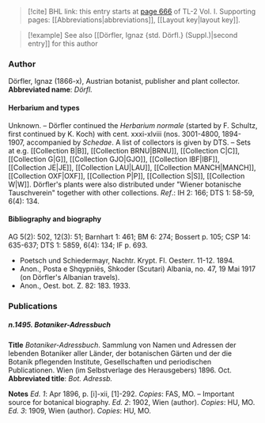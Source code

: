 > [!cite] BHL link: this entry starts at [page 666](https://www.biodiversitylibrary.org/page/33120797) of TL-2 Vol. I.
> Supporting pages: [[Abbreviations|abbreviations]], [[Layout key|layout key]].

> [!example] See also [[Dörfler, Ignaz {std. Dörfl.} (Suppl.)|second entry]] for this author

### Author

Dörfler, Ignaz (1866-x), Austrian botanist, publisher and plant collector. 
**Abbreviated name**: *Dörfl.*

#### Herbarium and types

Unknown. – Dörfler continued the *Herbarium normale* (started by F. Schultz, first continued by K. Koch) with cent. xxxi-xlviii (nos. 3001-4800, 1894-1907, accompanied by *Schedae*. A list of collectors is given by DTS. – Sets at e.g. [[Collection B|B]], [[Collection BRNU|BRNU]], [[Collection C|C]], [[Collection G|G]], [[Collection GJO|GJO]], [[Collection IBF|IBF]], [[Collection JE|JE]], [[Collection LAU|LAU]], [[Collection MANCH|MANCH]], [[Collection OXF|OXF]], [[Collection P|P]], [[Collection S|S]], [[Collection W|W]]. Dörfler's plants were also distributed under "Wiener botanische Tauschverein" together with other collections.
*Ref*.: IH 2: 166; DTS 1: 58-59, 6(4): 134.

#### Bibliography and biography

AG 5(2): 502, 12(3): 51; Barnhart 1: 461; BM 6: 274; Bossert p. 105; CSP 14: 635-637; DTS 1: 5859, 6(4): 134; IF p. 693.
- Poetsch und Schiedermayr, Nachtr. Krypt. Fl. Oesterr. 11-12. 1894.
- Anon., Posta e Shqypniës, Shkoder (Scutari) Albania, no. 47, 19 Mai 1917 (on Dörfler's Albanian travels).
- Anon., Oest. bot. Z. 82: 183. 1933.

### Publications

##### n.1495. Botaniker-Adressbuch

**Title**
*Botaniker-Adressbuch*. Sammlung von Namen und Adressen der lebenden Botaniker aller Länder, der botanischen Gärten und der die Botanik pflegenden Institute, Gesellschaften und periodischen Publicationen. Wien (im Selbstverlage des Herausgebers) 1896. Oct.
**Abbreviated title**: *Bot. Adressb.*

**Notes**
*Ed. 1*: Apr 1896, p. \[i\]-xii, \[1\]-292. *Copies*: FAS, MO. – Important source for botanical biography.
*Ed. 2*: 1902, Wien (author). *Copies*: HU, MO.
*Ed. 3*: 1909, Wien (author). *Copies*: HU, MO.

